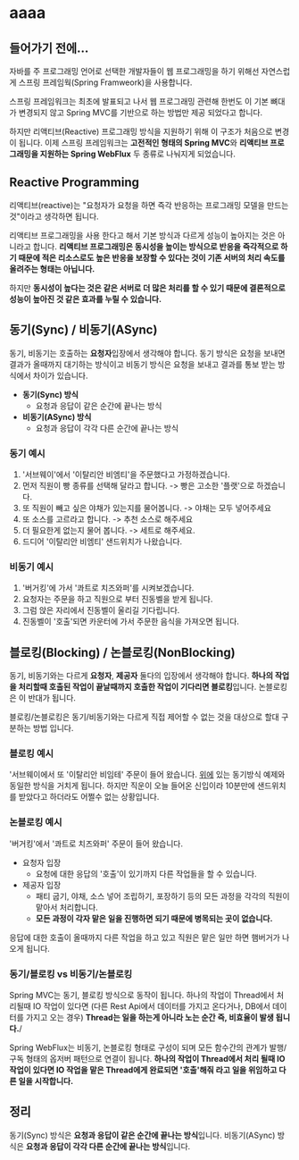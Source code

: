 
# aaaa


## 들어가기 전에...
자바를 주 프로그래밍 언어로 선택한 개발자들이 웹 프로그래밍을 하기 위해선 자연스럽게 스프링 프레임웍(Spring Framweork)을 사용합니다.

스프링 프레임워크는 최초에 발표되고 나서 웹 프로그래밍 관련해 한번도 이 기본 뼈대가 변경되지 않고 Spring MVC를 기반으로 하는 방법만 제공 되었다고 합니다.

하지만 리액티브(Reactive) 프로그래밍 방식을 지원하기 위해 이 구조가 처음으로 변경이 됩니다. 이제 스프링 프레임워크는 **고전적인 형태의 Spring MVC**와 **리액티브 프로그래밍을 지원하는 Spring WebFlux** 두 종류로 나눠지게 되었습니다.

## Reactive Programming
리액티브(reactive)는 "요청자가 요청을 하면 즉각 반응하는 프로그래밍 모델을 만드는 것"이라고 생각하면 됩니다.

리액티브 프로그래밍을 사용 한다고 해서 기본 방식과 다르게 성능이 높아지는 것은 아니라고 합니다. **리액티브 프로그래밍은 동시성을 높이는 방식으로
 반응을 즉각적으로 하기 때문에 적은 리소스로도 높은 반응을 보장할 수 있다는 것이 기존 서버의 처리 속도를 올려주는 형태는 아닙니다.**

하지만 **동시성이 높다는 것은 같은 서버로 더 많은 처리를 할 수 있기 때문에 결론적으로 성능이 높아진 것 같은 효과를 누릴 수 있습니다.**

## 동기(Sync) / 비동기(ASync)
동기, 비동기는 호출하는 **요청자**입장에서 생각해야 합니다. 동기 방식은 요청을 보내면 결과가 올때까지 대기하는 방식이고 비동기 방식은 요청을 보내고 결과를 통보 받는 방식에서 차이가 있습니다.
- **동기(Sync) 방식**
  - 요청과 응답이 같은 순간에 끝나는 방식
- **비동기(ASync) 방식**
  - 요청과 응답이 각각 다른 순간에 끝나는 방식

### **동기 예시**
1) '서브웨이'에서 '이탈리안 비엠티'을 주문했다고 가정하겠습니다.
2) 먼저 직원이 빵 종류를 선택해 달라고 합니다. -> 빵은 고소한 '플랫'으로 하겠습니다.
3) 또 직원이 빼고 싶은 야채가 있는지를 물어봅니다. -> 야채는 모두 넣어주세요
4) 또 소스를 고르라고 합니다. -> 추천 소스로 해주세요
5) 더 필요한게 없는지 물어 봅니다. -> 세트로 해주세요.
6) 드디어 '이탈리안 비엠티' 샌드위치가 나왔습니다.

### **비동기 예시**
1) '버거킹'에 가서 '콰트로 치즈와퍼'를 시켜보겠습니다.
2) 요청자는 주문을 하고 직원으로 부터 진동벨을 받게 됩니다.
3) 그럼 앉은 자리에서 진동벨이 울리길 기다립니다.
4) 진동벨이 '호출'되면 카운터에 가서 주문한 음식을 가져오면 됩니다.

## 블로킹(Blocking) / 논블로킹(NonBlocking)
동기, 비동기와는 다르게 **요청자**, **제공자** 둘다의 입장에서 생각해야 합니다. **하나의 작업을 처리할때 호출된 작업이 끝날때까지 호출한 작업이 기다리면 블로킹**입니다. 논블로킹은 이 반대가 됩니다.

블로킹/논블로킹은 동기/비동기와는 다르게 직접 제어할 수 없는 것을 대상으로 할대 구분하는 방법 입니다.

### **블로킹 예시**
'서브웨이에서 또 '이탈리안 비임테' 주문이 들어 왔습니다.
[위에](#동기-예시) 있는 동기방식 예제와 동일한 방식을 거치게 됩니다.
하지만 직운이 오늘 들어온 신입이라 10분만에 샌드위치를 받았다고 하더라도 어쩔수 없는 상황입니다.

### **논블로킹 예시**
'버거킹'에서 '콰트로 치즈와퍼' 주문이 들어 왔습니다.
- 요청자 입장
  - 요청에 대한 응답의 '호출'이 있기까지 다른 작업들을 할 수 있습니다.
- 제공자 입장
  - 패티 굽기, 야채, 소스 넣어 조립하기, 포장하기 등의 모든 과정을 각각의 직원이 맡아서 처리합니다.
  - **모든 과정이 각자 맡은 일을 진행하면 되기 때문에 병목되는 곳이 없습니다.**

응답에 대한 호출이 올때까지 다른 작업을 하고 있고 직원은 맡은 일만 하면 햄버거가 나오게 됩니다. 

### 동기/블로킹 vs 비동기/논블로킹
Spring MVC는 동기, 블로킹 방식으로 동작이 됩니다. 하나의 작업이 Thread에서 처리될때 IO 작업이 있다면 (다른 Rest Api에서 데이터를 가지고 온다거나,
DB에서 데이터를 가지고 오는 경우) **Thread는 일을 하는게 아니라 노는 순간 즉, 비효율이 발생 됩니다.**/

Spring WebFlux는 비동기, 논블로킹 형태로 구성이 되며 모든 함수간의 관계가 발행/구독 형태의 옵저버 패턴으로 연결이 됩니다. **하나의 작업이
Thread에서 처리 될때 IO 작업이 있다면 IO 작업을 맡은 Thread에게 완료되면 '호출'해줘 라고 일을 위임하고 다른 일을 시작합니다.**

## 정리
동기(Sync) 방식은 **요청과 응답이 같은 순간에 끝나는 방식**입니다. 
비동기(ASync) 방식은 **요청과 응답이 각각 다른 순간에 끝나는 방식**입니다.
